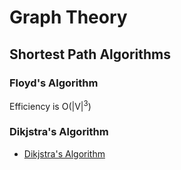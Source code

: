 # Graph Theory

## Shortest Path Algorithms
### Floyd's Algorithm
Efficiency is O(|V|<sup>3</sup>)

### Dikjstra's Algorithm
* [Dikjstra's Algorithm](https://www.youtube.com/watch?v=WN3Rb9wVYDY)
